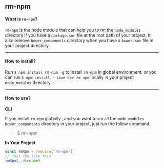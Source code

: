## rm-npm

#### What is `rm-npm`?

`rm-npm` is the node module that can help you to rm the `node_modules` directory if you have a `package.son` file at the root path of your project. It also remove `bower_components` directory when you have a `bower.son` file in your project directory.

---



#### How to install?

Run  `$ npm install rm-npm -g`  to install `rm-npm` in global environment, or you can run `$ npm install --save-dev rm-npm` locally in your project `node_modules` directory. 

---



#### How to use?

**CLI**

If you install `rm-npm` globally , and  you want to rm all the `node_modules` `bower_components` directory in your project, just run the follow command.

> $ rm-npm

**In Your Project**

``` javascript
const rmNpm = require('rm-npm')
// just run like this
rmNpm(__dirname)
```

